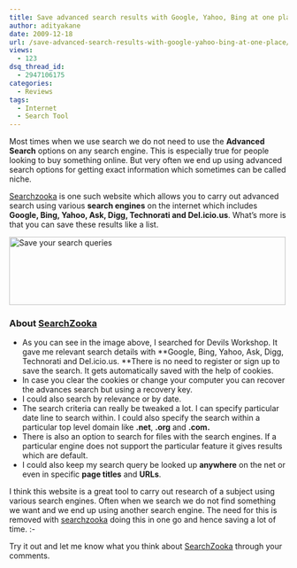 ```yaml
---
title: Save advanced search results with Google, Yahoo, Bing at one place
author: adityakane
date: 2009-12-18
url: /save-advanced-search-results-with-google-yahoo-bing-at-one-place/
views:
  - 123
dsq_thread_id:
  - 2947106175
categories:
  - Reviews
tags:
  - Internet
  - Search Tool
---
```

Most times when we use search we do not need to use the **Advanced Search** options on any search engine. This is especially true for people looking to buy something online. But very often we end up using advanced search options for getting exact information which sometimes can be called niche.

<a href="http://searchzooka.com" onclick="_gaq.push(['_trackEvent', 'outbound-article', 'http://searchzooka.com', 'Searchzooka']);" >Searchzooka</a> is one such website which allows you to carry out advanced search using various **search engines** on the internet which includes **Google, Bing, Yahoo, Ask, Digg, Technorati and Del.icio.us<span style="font-weight: normal">. What&#8217;s more is that you can save these results like a list.</span>**

<img class="alignnone size-full wp-image-18001" title="Save your search queries" src="http://cdn.devilsworkshop.org/files/2009/12/save_search_queries1.png" alt="Save your search queries" width="500" height="123" />

### About <a href="http://searchzooka.com" onclick="_gaq.push(['_trackEvent', 'outbound-article', 'http://searchzooka.com', 'SearchZooka']);" >SearchZooka</a>

  * As you can see in the image above, I searched for Devils Workshop. It gave me relevant search details with **Google, Bing, Yahoo, Ask, Digg, Technorati and Del.icio.us. **There is no need to register or sign up to save the search. It gets automatically saved with the help of cookies.
  * In case you clear the cookies or change your computer you can recover the advances search but using a recovery key.
  * I could also search by relevance or by date.
  * The search criteria can really be tweaked a lot. I can specify particular date line to search within. I could also specify the search within a particular top level domain like **.net**, **.org** and **.com.**
  * There is also an option to search for files with the search engines. If a particular engine does not support the particular feature it gives results which are default.
  * I could also keep my search query be looked up **anywhere** on the net or even in specific **page titles** and **URLs**.

I think this website is a great tool to carry out research of a subject using various search engines. Often when we search we do not find something we want and we end up using another search engine. The need for this is removed with <a href="http://searchzooka.com" onclick="_gaq.push(['_trackEvent', 'outbound-article', 'http://searchzooka.com', 'searchzooka']);" >searchzooka</a> doing this in one go and hence saving a lot of time. <img src="http://devilsworkshop.org/wp-includes/images/smilies/simple-smile.png" alt=":-)" class="wp-smiley" style="height: 1em; max-height: 1em;" />

Try it out and let me know what you think about <a href="http://searchzooka.com" onclick="_gaq.push(['_trackEvent', 'outbound-article', 'http://searchzooka.com', 'SearchZooka']);" >SearchZooka</a> through your comments.
